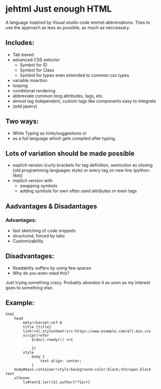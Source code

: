 # jehtml Just enough HTML

A language inspired by Visual studio code emmet abbreviations.
Tries to use the approach as less as possible, as much as neccessary.
## Includes:
- Tab based
- advanced CSS selector
  - Symbol for ID
  - Symbol for Class
  - Symbol for types even extended to common css types
- variable insertion
- looping
- conditional rendering
- abbreviate common long attributes, tags, etc.
- almost tag independent, custom tags like components easy to integrate
- (add jquery)

## Two ways:
- While Typing as hints/suggestions or
- as a full language which gets compiled after typing.

## Lots of variation should be made possible
- explicit version (curly brackets for tag definition, semicolon as closing (old programming languages style) or every tag on new line (python-like))
- implicit version with
  - swapping symbols
  - adding symbols for own often used attributes or even tags

## Aadvantages & Disadantages

### Advantages:
- fast sketching of code snippets
- structured, forced by tabs
- Customizability

## Disadvantages:
- Readabilty suffers by using few spaces
- Why do you even need this?

Just trying something crazy.
Probably abondon it as soon as my interest goes to something else. 

## Example:

```
html
	head
		meta!charset:utf-8
		title {title}
		link!rel:stylesheet!src:https://www.example.com/all.min.css
		script!refer
			$(doc).ready(() =>{

			})
		style
			body {
				text-align: center;
			}
	body#main.container!style:background-color:black;>h1>span.black test
	ul%none
		li#test$.{arr[$].author}*?{arr}
```
